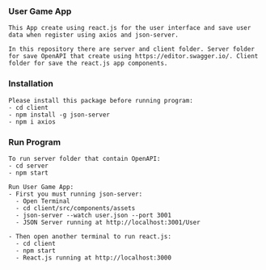 ### User Game App ###
    This App create using react.js for the user interface and save user data when register using axios and json-server.
    
    In this repository there are server and client folder. Server folder for save OpenAPI that create using https://editor.swagger.io/. Client folder for save the react.js app components.

### Installation ###
    Please install this package before running program:
    - cd client
    - npm install -g json-server
    - npm i axios

### Run Program ###
    To run server folder that contain OpenAPI:
    - cd server
    - npm start
    
    Run User Game App:
    - First you must running json-server:
      - Open Terminal 
      - cd client/src/components/assets
      - json-server --watch user.json --port 3001
      - JSON Server running at http://localhost:3001/User
  
    - Then open another terminal to run react.js:
      - cd client
      - npm start  
      - React.js running at http://localhost:3000